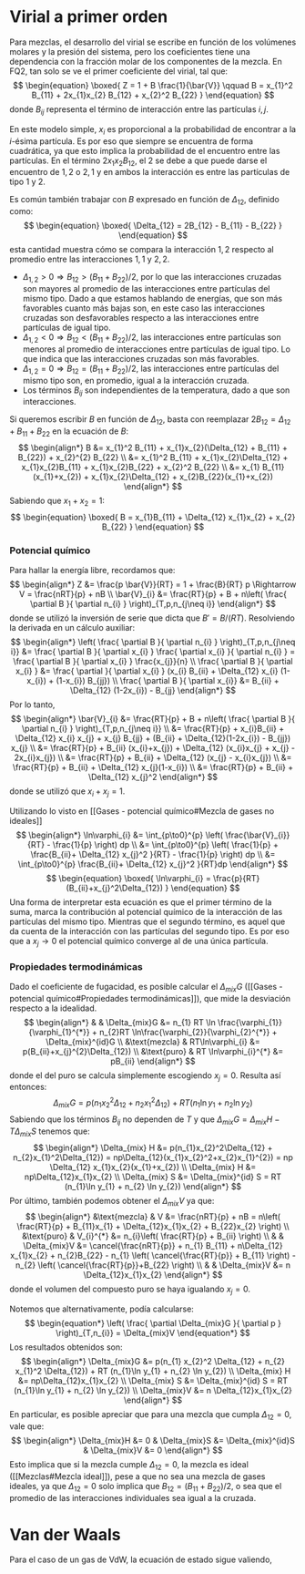 # Virial a primer orden
Para mezclas, el desarrollo del virial se escribe en función de los volúmenes molares y la presión del sistema, pero los coeficientes tiene una dependencia con la fracción molar de los componentes de la mezcla. En FQ2, tan solo se ve el primer coeficiente del virial, tal que:
$$
\begin{equation}
\boxed{
Z = 1 + B \frac{1}{\bar{V}} \qquad 
B = x_{1}^2 B_{11} + 2x_{1}x_{2} B_{12} + x_{2}^2 B_{22}
}
\end{equation}
$$
donde $B_{ij}$ representa el término de interacción entre las partículas $i,j$. 

En este modelo simple, $x_i$ es proporcional a la probabilidad de encontrar a la $i$-ésima partícula. Es por eso que siempre se encuentra de forma cuadrática, ya que esto implica la probabilidad de el encuentro entre las partículas. En el término $2 x_1 x_2 B_{12}$, el 2 se debe a que puede darse el encuentro de $1,2$ o $2,1$ y en ambos la interacción es entre las partículas de tipo 1 y 2. 

Es común también trabajar con $B$ expresado en función de $\Delta_{12}$, definido como:
$$
\begin{equation}
\boxed{
\Delta_{12} = 2B_{12} - B_{11} - B_{22}
}
\end{equation}
$$
esta cantidad muestra cómo se compara la interacción $1,2$ respecto al promedio entre las interacciones $1,1$ y $2,2$. 
- $\Delta_{1,2} > 0 \Rightarrow B_{12} > (B_{11} + B_{22})/2$, por lo que las interacciones cruzadas son mayores al promedio de las interacciones entre partículas del mismo tipo. Dado a que estamos hablando de energías, que son más favorables cuanto más bajas son, en este caso las interacciones cruzadas son desfavorables respecto a las interacciones entre partículas de igual tipo.
- $\Delta_{1,2} < 0 \Rightarrow B_{12} < (B_{11} + B_{22})/2$, las interacciones entre partículas son menores al promedio de interacciones entre partículas de igual tipo. Lo que indica que las interacciones cruzadas son más favorables. 
- $\Delta_{1,2} = 0 \Rightarrow B_{12} = (B_{11} + B_{22})/2$, las interacciones entre partículas del mismo tipo son, en promedio, igual a la interacción cruzada. 
- Los términos $B_{ij}$ son independientes de la temperatura, dado a que son interacciones. 

Si queremos escribir $B$ en función de $\Delta_{12}$, basta con reemplazar $2B_{12} = \Delta_{12} + B_{11} + B_{22}$ en la ecuación de $B$:
$$
\begin{align*}
B &= x_{1}^2 B_{11} + x_{1}x_{2}(\Delta_{12} + B_{11} + B_{22}) + x_{2}^{2} B_{22} 
\\
&= x_{1}^2 B_{11} + x_{1}x_{2}\Delta_{12} + x_{1}x_{2}B_{11} + x_{1}x_{2}B_{22} + x_{2}^2 B_{22} 
\\
&= x_{1} B_{11} (x_{1}+x_{2}) + x_{1}x_{2}\Delta_{12} + x_{2}B_{22}(x_{1}+x_{2})
\end{align*} 
$$
Sabiendo que $x_1 + x_2 = 1$:
$$
\begin{equation}
\boxed{
B = x_{1}B_{11} + \Delta_{12} x_{1}x_{2} + x_{2} B_{22}
}
\end{equation}
$$
### Potencial químico
Para hallar la energía libre, recordamos que:
$$
\begin{align*}
Z &= \frac{p \bar{V}}{RT}
= 1 + \frac{B}{RT} p \Rightarrow 
V = \frac{nRT}{p} + nB
\\
\bar{V}_{i} &= \frac{RT}{p} + B + n\left( \frac{ \partial B }{ \partial n_{i} } \right)_{T,p,n_{j\neq i}} 
\end{align*}
$$
donde se utilizó la inversión de serie que dicta que $B' = B/(RT)$. Resolviendo la derivada en un cálculo auxiliar:
$$
\begin{align*}
\left( \frac{ \partial B }{ \partial n_{i} }  \right)_{T,p,n_{j\neq i}} &= 
\frac{ \partial B }{ \partial x_{i} }  \frac{ \partial x_{i} }{ \partial n_{i} } = 
\frac{ \partial B }{ \partial x_{i} } \frac{x_{j}}{n}
\\
\frac{ \partial B }{ \partial x_{i} } &= 
\frac{ \partial  }{ \partial x_{i} } (x_{i} B_{ii} + \Delta_{12} x_{i} (1-x_{i}) + (1-x_{i}) B_{jj}) 
\\
\frac{ \partial B }{ \partial x_{i}} &= B_{ii} + \Delta_{12} (1-2x_{i}) - B_{jj}
\end{align*}
$$
Por lo tanto,
$$
\begin{align*}
\bar{V}_{i} &= \frac{RT}{p} + B + n\left( \frac{ \partial B }{ \partial n_{i} } \right)_{T,p,n_{j\neq i}} 
\\
&= \frac{RT}{p} + x_{i}B_{ii} + \Delta_{12} x_{i} x_{j} + x_{j} B_{jj} + (B_{ii} + \Delta_{12}(1-2x_{i}) - B_{jj}) x_{j} 
\\
&= \frac{RT}{p} + B_{ii} (x_{i}+x_{j}) + \Delta_{12} (x_{i}x_{j} + x_{j} - 2x_{i}x_{j})
\\
&= \frac{RT}{p} + B_{ii} + \Delta_{12} (x_{j} - x_{i}x_{j}) 
\\
&= \frac{RT}{p} + B_{ii} + \Delta_{12} x_{j}(1-x_{i}) 
\\
&=  \frac{RT}{p} + B_{ii} + \Delta_{12} x_{j}^2
\end{align*}
$$
donde se utilizó que $x_i+x_j = 1$.

Utilizando lo visto en [[Gases - potencial químico#Mezcla de gases no ideales]]
$$
\begin{align*}
\ln\varphi_{i} &= \int_{p\to0}^{p} \left( \frac{\bar{V}_{i}}{RT} - \frac{1}{p} \right) dp
\\
&= \int_{p\to0}^{p} \left( \frac{1}{p} + \frac{B_{ii}+ \Delta_{12} x_{j}^2 }{RT} - \frac{1}{p} \right) dp
\\
&= \int_{p\to0}^{p} \frac{B_{ii}+ \Delta_{12} x_{j}^2 }{RT}dp
\end{align*}
$$
$$
\begin{equation}
\boxed{
\ln\varphi_{i} = \frac{p}{RT}(B_{ii}+x_{j}^2\Delta_{12})
}
\end{equation}
$$
Una forma de interpretar esta ecuación es que el primer término de la suma, marca la contribución al potencial químico de la interacción de las partículas del mismo tipo. Mientras que el segundo término, es aquel que da cuenta de la interacción con las partículas del segundo tipo. Es por eso que a $x_j\to0$ el potencial químico converge al de una única partícula. 
### Propiedades termodinámicas 
Dado el coeficiente de fugacidad, es posible calcular el $\Delta_{mix}G$ ([[Gases - potencial químico#Propiedades termodinámicas]]), que mide la desviación respecto a la idealidad.
$$
\begin{align*}
& & \Delta_{mix}G &= n_{1} RT \ln \frac{\varphi_{1}}{\varphi_{1}^{*}} + n_{2}RT \ln\frac{\varphi_{2}}{\varphi_{2}^{*}} + \Delta_{mix}^{id}G
\\
&\text{mezcla} & RT\ln\varphi_{i} &= p(B_{ii}+x_{j}^{2}\Delta_{12})
\\
&\text{puro} & RT \ln\varphi_{i}^{*} &= pB_{ii}
\end{align*}
$$
donde el del puro se calcula simplemente escogiendo $x_{j} = 0$. Resulta así entonces:
$$
\begin{equation}
\Delta_{mix} G = p(n_{1} x_{2}^2 \Delta_{12} + n_{2} x_{1}^2 \Delta_{12}) + RT (n_{1}\ln y_{1} + n_{2} \ln y_{2})
\end{equation}
$$
Sabiendo que los términos $B_{ij}$ no dependen de $T$ y que $\Delta_{mix}G = \Delta_{mix}H - T \Delta_{mix} S$ tenemos que:
$$
\begin{align*}
\Delta_{mix} H &= p(n_{1}x_{2}^2\Delta_{12} + n_{2}x_{1}^2\Delta_{12})  =
np\Delta_{12}(x_{1}x_{2}^2+x_{2}x_{1}^{2}) =
np \Delta_{12} x_{1}x_{2}(x_{1}+x_{2})
\\
\Delta_{mix} H &= np\Delta_{12}x_{1}x_{2}
\\
\Delta_{mix} S &= \Delta_{mix}^{id} S = RT (n_{1}\ln y_{1} + n_{2} \ln y_{2})
\end{align*}
$$
Por último, también podemos obtener el $\Delta_{mix}V$ ya que:
$$
\begin{align*}
&\text{mezcla} & V &= \frac{nRT}{p} + nB	= n\left( \frac{RT}{p} + B_{11}x_{1} + \Delta_{12}x_{1}x_{2} + B_{22}x_{2} \right)
\\
&\text{puro} & V_{i}^{*} &= n_{i}\left( \frac{RT}{p} + B_{ii} \right)
\\
& & \Delta_{mix}V &= \cancel{\frac{nRT}{p}} + n_{1} B_{11} + n\Delta_{12} x_{1}x_{2} + n_{2}B_{22} - n_{1} \left( \cancel{\frac{RT}{p}} + B_{11} \right) - n_{2} \left( \cancel{\frac{RT}{p}}+B_{22} \right)
\\
& & \Delta_{mix}V  &= n \Delta_{12}x_{1}x_{2}
\end{align*}
$$
donde el volumen del compuesto puro se haya igualando $x_j=0$. 

Notemos que alternativamente, podía calcularse:
$$
\begin{equation*}
\left( \frac{ \partial \Delta_{mix}G }{ \partial p } \right)_{T,n_{i}} = \Delta_{mix}V
\end{equation*}
$$
Los resultados obtenidos son:
$$
\begin{align*}
\Delta_{mix}G &= p(n_{1} x_{2}^2 \Delta_{12} + n_{2} x_{1}^2 \Delta_{12}) + RT (n_{1}\ln y_{1} + n_{2} \ln y_{2})
\\
\Delta_{mix} H &= np\Delta_{12}x_{1}x_{2}
\\
\Delta_{mix} S &= \Delta_{mix}^{id} S = RT (n_{1}\ln y_{1} + n_{2} \ln y_{2})
\\
\Delta_{mix}V  &= n \Delta_{12}x_{1}x_{2}
\end{align*}
$$
En particular, es posible apreciar que para una mezcla que cumpla $\Delta_{12}=0$, vale que:
$$
\begin{align*}
\Delta_{mix}H &= 0 &
\Delta_{mix}S &= \Delta_{mix}^{id}S & 
\Delta_{mix}V &= 0
\end{align*}
$$
Esto implica que si la mezcla cumple $\Delta_{12}=0$, la mezcla es ideal ([[Mezclas#Mezcla ideal]]), pese a que no sea una mezcla de gases ideales, ya que $\Delta_{12}=0$ solo implica que $B_{12} = (B_{11}+B_{22})/2$, o sea que el promedio de las interacciones individuales sea igual a la cruzada. 
# Van der Waals
Para el caso de un gas de VdW, la ecuación de estado sigue valiendo, 